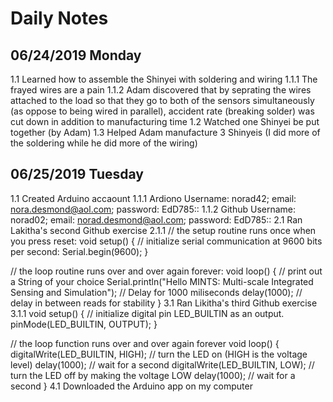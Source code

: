 # Daily Notes
## 06/24/2019 Monday
1.1 Learned how to assemble the Shinyei with soldering and wiring
1.1.1 The frayed wires are a pain
1.1.2 Adam discovered that by seprating the wires attached to the load so that they go to both of the sensors simultaneously (as 
oppose to being wired in parallel), accident rate (breaking solder) was cut down in addition to manufacturing time
1.2 Watched one Shinyei be put together (by Adam)
1.3 Helped Adam manufacture 3 Shinyeis (I did more of the soldering while he did more of the wiring)
## 06/25/2019 Tuesday
1.1 Created Arduino accaount
1.1.1 Ardiono Username: norad42; email: nora.desmond@aol.com; password: EdD785::
1.1.2 Github Username: norad02; email: norad.desmond@aol.com; password: EdD785::
2.1 Ran Lakitha's second Github exercise
2.1.1 
// the setup routine runs once when you press reset:
void setup() {
  // initialize serial communication at 9600 bits per second:
  Serial.begin(9600);
}

// the loop routine runs over and over again forever:
void loop() {
   // print out a String of your choice 
  Serial.println("Hello MINTS: Multi-scale Integrated Sensing and Simulation");
  // Delay for 1000 miliseconds 
  delay(1000);        // delay in between reads for stability
}
3.1 Ran Likitha's third Github exercise
3.1.1 void setup() {
  // initialize digital pin LED_BUILTIN as an output.
  pinMode(LED_BUILTIN, OUTPUT);
}

// the loop function runs over and over again forever
void loop() {
  digitalWrite(LED_BUILTIN, HIGH);   // turn the LED on (HIGH is the voltage level)
  delay(1000);                       // wait for a second
  digitalWrite(LED_BUILTIN, LOW);    // turn the LED off by making the voltage LOW
  delay(1000);                       // wait for a second
}
4.1 Downloaded the Arduino app on my computer
